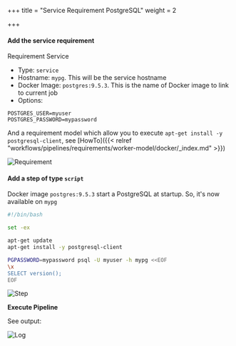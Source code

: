 +++
title = "Service Requirement PostgreSQL"
weight = 2

+++

#### Add the service requirement

Requirement Service

* Type: `service`
* Hostname: `mypg`. This will be the service hostname
* Docker Image: `postgres:9.5.3`. This is the name of Docker image to link to current job
* Options:

```
POSTGRES_USER=myuser
POSTGRES_PASSWORD=mypassword
```

And a requirement model which allow you to execute `apt-get install -y postgresql-client`, see [HowTo]({{< relref "workflows/pipelines/requirements/worker-model/docker/_index.md" >}})


![Requirement](/images/tutorials_service_link_pg_requirements.png)

#### Add a step of type `script`

Docker image `postgres:9.5.3` start a PostgreSQL at startup. So, it's now available on `mypg`

```bash
#!/bin/bash

set -ex

apt-get update
apt-get install -y postgresql-client

PGPASSWORD=mypassword psql -U myuser -h mypg <<EOF
\x
SELECT version();
EOF
```

![Step](/images/tutorials_service_link_pg_job.png)

**Execute Pipeline**

See output:

![Log](/images/tutorials_service_link_pg_log.png)
